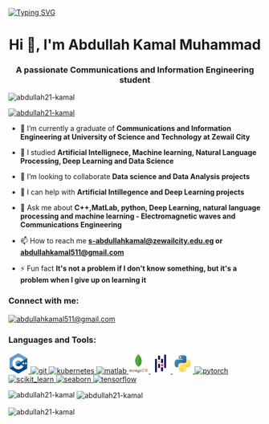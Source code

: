 [![Typing SVG](https://readme-typing-svg.herokuapp.com?color=F729F2&lines=Welcome+to+my+GitHub+Profile+%5E%5E+)](https://git.io/typing-svg)
<h1 align="center">Hi 👋, I'm Abdullah Kamal Muhammad</h1>
<h3 align="center">A passionate Communications and Information Engineering student</h3>

<p align="left"> <img src="https://komarev.com/ghpvc/?username=abdullah21-kamal&label=Profile%20views&color=0e75b6&style=flat" alt="abdullah21-kamal" /> </p>

<p align="left"> <a href="https://github.com/ryo-ma/github-profile-trophy"><img src="https://github-profile-trophy.vercel.app/?username=abdullah21-kamal" alt="abdullah21-kamal" /></a> </p>

- 🔭 I’m currently a graduate of **Communications and Information Engineering at University of Science and Technology at Zewail City**

- 🌱 I studied **Artificial Intellignece, Machine learning, Natural Language Processing, Deep Learning and Data Science**

- 👯 I’m looking to collaborate **Data science and Data Analysis projects**

- 🤝 I can help with **Artificial Intillegence and Deep Learning projects**

- 💬 Ask me about **C++,MatLab, python, Deep Learning, natural language processing and machine learning - Electromagnetic waves and Communications Engineering**

- 📫 How to reach me **s-abdullahkamal@zewailcity.edu.eg or abdullahkamal511@gmail.com**

- ⚡ Fun fact **It's not a problem if I don't know something, but it's a problem when I give up on learning it**

<h3 align="left">Connect with me:</h3>
<p align="left">
<a href="https://www.linkedin.com/in/abdullah-kamal-6226b61a9/" target="blank"><img align="center" src="https://raw.githubusercontent.com/rahuldkjain/github-profile-readme-generator/master/src/images/icons/Social/linked-in-alt.svg" alt="abdullahkamal511@gmail.com" height="30" width="40" /></a>
</p>

<h3 align="left">Languages and Tools:</h3>
<p align="left"> <a href="https://www.w3schools.com/cpp/" target="_blank" rel="noreferrer"> <img src="https://raw.githubusercontent.com/devicons/devicon/master/icons/cplusplus/cplusplus-original.svg" alt="cplusplus" width="40" height="40"/> </a> <a href="https://git-scm.com/" target="_blank" rel="noreferrer"> <img src="https://www.vectorlogo.zone/logos/git-scm/git-scm-icon.svg" alt="git" width="40" height="40"/> </a> <a href="https://kubernetes.io" target="_blank" rel="noreferrer"> <img src="https://www.vectorlogo.zone/logos/kubernetes/kubernetes-icon.svg" alt="kubernetes" width="40" height="40"/> </a> <a href="https://www.mathworks.com/" target="_blank" rel="noreferrer"> <img src="https://upload.wikimedia.org/wikipedia/commons/2/21/Matlab_Logo.png" alt="matlab" width="40" height="40"/> </a> <a href="https://www.mongodb.com/" target="_blank" rel="noreferrer"> <img src="https://raw.githubusercontent.com/devicons/devicon/master/icons/mongodb/mongodb-original-wordmark.svg" alt="mongodb" width="40" height="40"/> </a> <a href="https://pandas.pydata.org/" target="_blank" rel="noreferrer"> <img src="https://raw.githubusercontent.com/devicons/devicon/2ae2a900d2f041da66e950e4d48052658d850630/icons/pandas/pandas-original.svg" alt="pandas" width="40" height="40"/> </a> <a href="https://www.python.org" target="_blank" rel="noreferrer"> <img src="https://raw.githubusercontent.com/devicons/devicon/master/icons/python/python-original.svg" alt="python" width="40" height="40"/> </a> <a href="https://pytorch.org/" target="_blank" rel="noreferrer"> <img src="https://www.vectorlogo.zone/logos/pytorch/pytorch-icon.svg" alt="pytorch" width="40" height="40"/> </a> <a href="https://scikit-learn.org/" target="_blank" rel="noreferrer"> <img src="https://upload.wikimedia.org/wikipedia/commons/0/05/Scikit_learn_logo_small.svg" alt="scikit_learn" width="40" height="40"/> </a> <a href="https://seaborn.pydata.org/" target="_blank" rel="noreferrer"> <img src="https://seaborn.pydata.org/_images/logo-mark-lightbg.svg" alt="seaborn" width="40" height="40"/> </a> <a href="https://www.tensorflow.org" target="_blank" rel="noreferrer"> <img src="https://www.vectorlogo.zone/logos/tensorflow/tensorflow-icon.svg" alt="tensorflow" width="40" height="40"/> </a> </p>

<p><img align="left" src="https://github-readme-stats.vercel.app/api/top-langs?username=abdullah21-kamal&show_icons=true&locale=en&layout=compact" alt="abdullah21-kamal" /></p>

<p>&nbsp;<img align="center" src="https://github-readme-stats.vercel.app/api?username=abdullah21-kamal&show_icons=true&locale=en" alt="abdullah21-kamal" /></p>

<p><img align="center" src="https://github-readme-streak-stats.herokuapp.com/?user=abdullah21-kamal&" alt="abdullah21-kamal" /></p>

